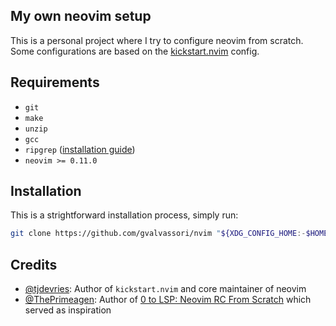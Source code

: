 ## My own neovim setup

This is a personal project where I try to configure neovim from scratch. Some configurations are based on the [kickstart.nvim](https://github.com/nvim-lua/kickstart.nvim)
config.

## Requirements

- `git`
- `make`
- `unzip`
- `gcc`
- `ripgrep` ([installation guide](https://github.com/BurntSushi/ripgrep#installation))
- `neovim >= 0.11.0`

## Installation

This is a strightforward installation process, simply run:

```bash
git clone https://github.com/gvalvassori/nvim "${XDG_CONFIG_HOME:-$HOME/.config}"/nvim
```

## Credits

- [@tjdevries](https://github.com/tjdevries): Author of `kickstart.nvim` and core maintainer of neovim
- [@ThePrimeagen](https://github.com/ThePrimeagen): Author of [0 to LSP: Neovim RC From Scratch](https://www.youtube.com/watch?v=w7i4amO_zaE) which served as inspiration
